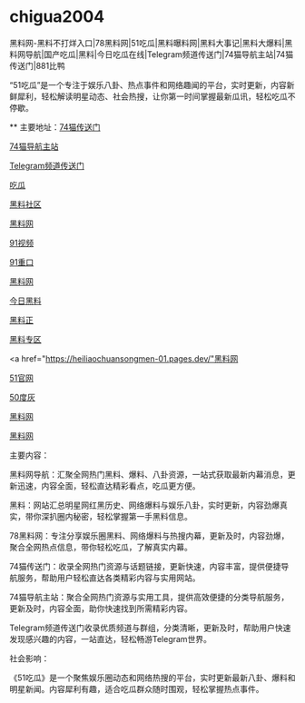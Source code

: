 # chigua2004
黑料网-黑料不打烊入口|78黑料网|51吃瓜|黑料曝料网|黑料大事记|黑料大爆料|黑料网导航|国产吃瓜|黑料|今日吃瓜在线|Telegram频道传送门|74猫导航主站|74猫传送门|881比鸭

“51吃瓜”是一个专注于娱乐八卦、热点事件和网络趣闻的平台，实时更新，内容新鲜犀利，轻松解读明星动态、社会热搜，让你第一时间掌握最新瓜讯，轻松吃瓜不停歇。

** 主要地址：<a href="https://74mao.com/">74猫传送门</a>

<a href="https://74mao.com/">74猫导航主站</a>

<a href="https://74mao.com/">Telegram频道传送门</a>

<a href="https://chiguabaoliao01.pages.dev/">吃瓜</a>

<a href="https://shouyeheiliaoshe.pages.dev/">黑料社区</a>

<a href="https://pornhubzuixin.pages.dev/">黑料网</a>

<a href="https://91shipin-01.pages.dev/">91视频</a>

<a href="https://91zhongkouzui.pages.dev/">91重口</a>

<a href="https://heiliaowangjinri-02.pages.dev/">黑料网</a>

<a href="https://jinriheiliao99.pages.dev/">今日黑料</a>

<a href="https://heiliaozhengnengliang-99.pages.dev/">黑料正</a>

<a href="https://heiliaoshedujia01.pages.dev/">黑料专区</a>

<a href="https://heiliaochuansongmen-01.pages.dev/"黑料网</a>

<a href="https://heiliaozheng01.pages.dev/">51官网</a>

<a href="https://50duhuizui.pages.dev/">50度灰</a>

<a href="https://chengrenbanzui.pages.dev/">黑料网</a>

<a href="https://wangbaochiguahei.pages.dev/">黑料网</a>

主要内容：

黑料网导航：汇聚全网热门黑料、爆料、八卦资源，一站式获取最新内幕消息，更新迅速，内容全面，轻松直达精彩看点，吃瓜更方便。

黑料：网站汇总明星网红黑历史、网络爆料与娱乐八卦，实时更新，内容劲爆真实，带你深扒圈内秘密，轻松掌握第一手黑料信息。

78黑料网：专注分享娱乐圈黑料、网络爆料与热搜内幕，更新及时，内容劲爆，聚合全网热点信息，带你轻松吃瓜，了解真实内幕。

74猫传送门：收录全网热门资源与话题链接，更新快速，内容丰富，提供便捷导航服务，帮助用户轻松直达各类精彩内容与实用网站。

74猫导航主站：聚合全网热门资源与实用工具，提供高效便捷的分类导航服务，更新及时，内容全面，助你快速找到所需精彩内容。

Telegram频道传送门收录优质频道与群组，分类清晰，更新及时，帮助用户快速发现感兴趣的内容，一站直达，轻松畅游Telegram世界。

社会影响：

《51吃瓜》是一个聚焦娱乐圈动态和网络热搜的平台，实时更新最新八卦、爆料和明星新闻。内容犀利有趣，适合吃瓜群众随时围观，轻松掌握热点事件。
